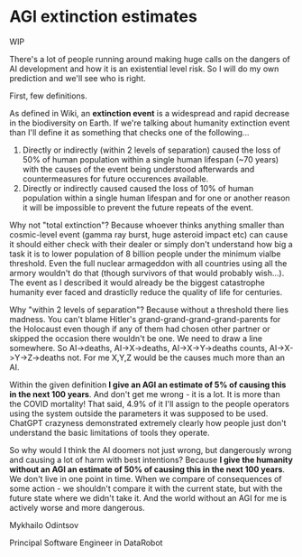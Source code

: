# AGI extinction estimates

WIP

There's a lot of people running around making huge calls on the dangers of AI development and how it is an existential level risk.
So I will do my own prediction and we'll see who is right.

First, few definitions. 

As defined in Wiki, an **extinction event** is a widespread and rapid decrease in the biodiversity on Earth. If we're talking about humanity extinction event than I'll define it as something that checks one of the following...

1. Directly or indirectly (within 2 levels of separation) caused the loss of 50% of human population within a single human lifespan (~70 years) with the causes of the event being understood afterwards and countermeasures for future occurences available.
2. Directly or indirectly caused caused the loss of 10% of human population within a single human lifespan and for one or another reason it will be impossible to prevent the future repeats of the event.

Why not "total extinction"? Because whoever thinks anything smaller than cosmic-level event (gamma ray burst, huge asteroid impact etc) can cause it should either check with their dealer or simply don't understand how
big a task it is to lower population of 8 billion people under the minimum vialbe threshold. Even the full nuclear armageddon with all countries using all the armory wouldn't do that (though survivors of that would probably wish...). 
The event as I described it would already be the biggest catastrophe humanity ever faced and drasticlly reduce the quality of life for centuries.

Why "within 2 levels of separation"? Because without a threshold there lies madness. You can't blame Hitler's grand-grand-grand-grand-parents for the Holocaust even though if any of them had chosen other partner or skipped
the occasion there wouldn't be one. We need to draw a line somewhere. So AI->deaths, AI->X->deaths, AI->X->Y->deaths counts, AI->X->Y->Z->deaths not. For me X,Y,Z would be the causes much more than an AI.

Within the given definition **I give an AGI an estimate of 5% of causing this in the next 100 years**. And don't get me wrong - it is a lot. It is more than the COVID mortality! That said, 4.9% of it I'll assign to the
people operators using the system outside the parameters it was supposed to be used. ChatGPT crazyness demonstrated extremely clearly how people just don't understand the basic limitations of tools they operate.

So why would I think the AI doomers not just wrong, but dangerously wrong and causing a lot of harm with best intentions? Because **I give the humanity without an AGI an estimate of 50% of causing this in the next 100 years**.
We don't live in one point in time. When we compare of consequences of some action - we shouldn't compare it with the current state, but with the future state where we didn't take it. And the world without an AGI
for me is actively worse and more dangerous.

Mykhailo Odintsov

Principal Software Engineer in DataRobot
